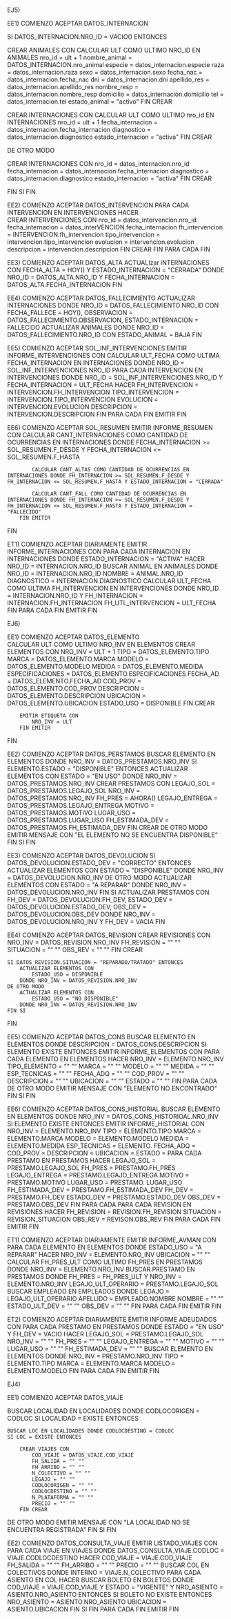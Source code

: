 EJ5) 

EE1) COMIENZO
ACEPTAR DATOS_INTERNACION

SI DATOS_INTERNACION.NRO_ID = VACIO() ENTONCES 

CREAR ANIMALES CON 
CALCULAR ULT COMO ULTIMO NRO_ID EN ANIMALES
    nro_id = ult + 1
    nombre_animal = DATOS_INTERNACION.nro_animal
    especie = datos_internacion.especie
    raza = datos_internacion.raza
    sexo = datos_internacion.sexo
    fecha_nac = datos_internacion.fecha_nac
    dni = datos_internacion.dni
    apellido_res = datos_internacion.apellido_res
    nombre_resp = datos_internacion.nombre_resp
    domicilio = datos_internacion.domicilio
    tel = datos_internacion.tel
    estado_animal = "activo"
FIN CREAR 

CREAR INTERNACIONES CON 
CALCULAR ULT COMO ULTIMO nro_id EN INTERNACIONES 
    nro_id = ult + 1
    fecha_internacion = datos_internacion.fecha_internacion
    diagnostico = datos_internacion.diagnostico
    estado_internacion = "activa"
FIN CREAR

DE OTRO MODO 

CREAR INTERNACIONES CON 
    nro_id = datos_internacion.nro_id
    fecha_internacion = datos_internacion.fecha_internacion
    diagnostico = datos_internacion.diagnostico
    estado_internacion = "activa"
FIN CREAR

FIN SI 
FIN

EE2) COMIENZO
ACEPTAR DATOS_INTERVENCION 
    PARA CADA INTERVENCION EN INTERVENCIONES HACER        
        CREAR INTERVENCIONES CON 
        nro_id = datos_intervencion.nro_id
        fecha_internacion = datos_interVENCION.fecha_internacion
        fh_intervencion = INTERVENCION.fh_intervencion
        tipo_intervencion = intervencion.tipo_intervencion
        evolucion = intervencion.evolucion
        descripcion = intervencion.descripcion
        FIN CREAR
    FIN PARA CADA
FIN

EE3)
COMIENZO
    ACEPTAR DATOS_ALTA
    ACTUALIzar iNTERNACIONES CON FECHA_ALTA = HOY() Y ESTADO_INTERNACION = "CERRADA" DONDE NRO_ID = DATOS_ALTA.NRO_ID Y FECHA_INTERNACION = DATOS_ALTA.FECHA_INTERNACION
FIN 

EE4) 
COMIENZO 
    ACEPTAR DATOS_FALLECIMIENTO
    ACTUALIZAR INTERNACIONES DONDE NRO_ID = DATOS_FALLECIMIENTO.NRO_ID CON FECHA_FALLECE = HOY(), OBSERVACION = DATOS_FALLECIMIENTO.OBSERVACION, ESTADO_INTERNACION = FALLECIDO
    ACTUALIZAR ANIMALES DONDE NRO_ID = DATOS_FALLECIMIENTO.NRO_ID CON ESTADO_ANIMAL = BAJA
FIN

EE5) 
COMIENZO 
    ACEPTAR SOL_INF_INTERVENCIONES
    EMITIR INFORME_INTERVENCIONES CON 
        CALCULAR ULT_FECHA COMO ULTIMA FECHA_INTERNACION EN INTERNACIONES DONDE NRO_ID = SOL_INF_INTERVENCIONES.NRO_ID
        PARA CADA INTERVENCION EN INTERVENCIONES DONDE NRO_ID = SOL_INF_INTERVENCIONES.NRO_ID Y FECHA_INTERNACION = ULT_FECHA HACER
            FH_INTERVENCION = INTERVENCION.FH_INTERVENCION
            TIPO_INTERVENCION = INTERVENCION.TIPO_INTERVENCION
            EVOLUCION = INTERVENCION.EVOLUCION
            DESCRIPCION = INTERVENCION.DESCRIPCION
        FIN PARA CADA
    FIN EMITIR
FIN

EE6)
COMIENZO 
    ACEPTAR SOL_RESUMEN 
        EMITIR INFORME_RESUMEN CON 
            CALCULAR CANT_INTERNACIONES COMO CANTIDAD DE OCURRENCIAS EN INTERNACIONES DONDE FECHA_INTERNACION >= SOL_RESUMEN.F_DESDE Y FECHA_INTERNACION <= SOL_RESUMEN.F_HASTA
            
            CALCULAR CANT_ALTAS COMO CANTIDAD DE OCURRENCIAS EN INTERNACIONES DONDE FH_INTERNACION >= SOL_RESUMEN.F_DESDE Y FH_INTERNACION <= SOL_RESUMEN.F_HASTA Y ESTADO_INTERNACION = "CERRADA"

            CALCULAR CANT_FALL COMO CANTIDAD DE OCURRENCIAS EN INTERNACIONES DONDE FH_INTERNACION >= SOL_RESUMEN.F_DESDE Y FH_INTERNACION <= SOL_RESUMEN.F_HASTA Y ESTADO_INTERNACION = "FALLECIDO"
        FIN EMITIR 
FIN 

ET1)
COMIENZO 
    ACEPTAR DIARIAMENTE 
        EMITIR INFORME_INTERNACIONES CON 
            PARA CADA INTERNACION EN INTERNACIONES DONDE ESTADO_INTERNACION = "ACTIVA" HACER
                NRO_ID = INTERNACION.NRO_ID
                BUSCAR ANIMAL EN ANIMALES DONDE NRO_ID = INTERNACION.NRO_ID
                NOMBRE = ANIMAL.NRO_ID 
                DIAGNOSTICO = INTERNACION.DIAGNOSTICO
                CALCULAR ULT_FECHA COMO ULTIMA FH_INTERVENCION EN INTERVENCIONES DONDE NRO_ID = INTERNACION.NRO_ID Y FH_INTERNACION = INTERNACION.FH_INTERNACION
                FH_UTL_INTERVENCION = ULT_FECHA
            FIN PARA CADA 
        FIN EMITIR
FIN 

EJ6)

EE1) 
COMIENZO 
    ACEPTAR DATOS_ELEMENTO  
        CALCULAR ULT COMO ULTIMO NRO_INV EN ELEMENTOS
        CREAR ELEMENTOS CON 
            NRO_INV = ULT + 1
            TIPO = DATOS_ELEMENTO.TIPO
            MARCA = DATOS_ELEMENTO.MARCA
            MODELO = DATOS_ELEMENTO.MODELO
            MEDIDA = DATOS_ELEMENTO.MEDIDA
            ESPECIFICACIONES = DATOS_ELEMENTO.ESPECIFICACIONES
            FECHA_AD = DATOS_ELEMENTO.FECHA_AD
            COD_PROV = DATOS_ELEMENTO.COD_PROV
            DESCRIPCION = DATOS_ELEMENTO.DESCRIPCION 
            UBICACION = DATOS_ELEMENTO.UBICACION
            ESTADO_USO = DISPONIBLE
        FIN CREAR

        EMITIR ETIQUETA CON
            NRO_INV = ULT 
        FIN EMITIR
FIN 

EE2) 
COMIENZO 
    ACEPTAR DATOS_PERSTAMOS
    BUSCAR ELEMENTO EN ELEMENTOS DONDE NRO_INV = DATOS_PRESTAMOS.NRO_INV
    SI ELEMENTO.ESTADO = "DISPONIBLE" ENTONCES
        ACTUALIZAR ELEMENTOS CON ESTADO = "EN USO" DONDE NRO_INV = DATOS_PRESTAMOS.NRO_INV 
        CREAR PRESTAMOS CON 
            LEGAJO_SOL = DATOS_PRESTAMOS.LEGAJO_SOL 
            NRO_INV = DATOS_PRESTAMOS.NRO_INV 
            FH_PRES = AHORA()
            LEGAJO_ENTREGA = DATOS_PRESTAMOS.LEGAJO_ENTREGA 
            MOTIVO = DATOS_PRESTAMOS.MOTIVO
            LUGAR_USO = DATOS_PRESTAMOS.LUGAR_USO
            FH_ESTIMADA_DEV = DATOS_PRESTAMOS.FH_ESTIMADA_DEV
        FIN CREAR
    DE OTRO MODO
        EMITIR MENSAJE CON "EL ELEMENTO NO SE ENCUENTRA DISPONIBLE"
    FIN SI
FIN 

EE3) 
COMIENZO 
    ACEPTAR DATOS_DEVOLUCION
    SI DATOS_DEVOLUCION.ESTADO_DEV = "CORRECTO" ENTONCES
        ACTUALIZAR ELEMENTOS CON ESTADO = "DISPONIBLE" DONDE NRO_INV = DATOS_DEVOLUCION.NRO_INV
    DE OTRO MODO 
        ACTUALIZAR ELEMENTOS CON ESTADO = "A REPARAR" DONDE NRO_INV = DATOS_DEVOLUCION.NRO_INV 
    FIN SI 
    ACTUALIZAR PRESTAMOS CON FH_DEV = DATOS_DEVOLUCION.FH_DEV, ESTADO_DEV = DATOS_DEVOLUCION.ESTADO_DEV, OBS_DEV = DATOS_DEVOLUCION.OBS_DEV DONDE NRO_INV = DATOS_DEVOLUCION.NRO_INV Y FH_DEV = VACIA
FIN 

EE4) 
COMIENZO 
ACEPTAR DATOS_REVISION
    CREAR REVISIONES CON 
        NRO_INV = DATOS_REVISION.NRO_INV
        FH_REVISION = "" ""  
        SITUACION = "" ""
        OBS_REV = "" ""
    FIN CREAR 

    SI DATOS_REVISION.SITUACION = "REPARADO/TRATADO" ENTONCES
        ACTUALIZAR ELEMENTOS CON 
            ESTADO_USO = DISPONIBLE
        DONDE NRO_INV = DATOS_REVISION.NRO_INV
    DE OTRO MODO
        ACTUALIZAR ELEMENTOS CON 
            ESTADO_USO = "NO DISPONIBLE"
        DONDE NRO_INV = DATOS_REVISION.NRO_INV
    FIN SI
FIN 


EE5) 
COMIENZO 
ACEPTAR DATOS_CONS
BUSCAR ELEMENTO EN ELEMENTOS DONDE DESCRIPCION = DATOS_CONS.DESCRIPCION 
SI ELEMENTO EXISTE ENTONCES
EMITIR INFORME_ELEMENTOS CON 
	PARA CADA ELEMENTO EN ELEMENTOS HACER 
		NRO_INV = ELEMENTO.NRO_INV
		TIPO_ELEMENTO = "" "" 
		MARCA = "" "" 
		MODELO = "" "" 
		MEDIDA = "" ""
		ESP_TECNICAS = "" "" 
		FECHA_ADQ = "" ""
		COD_PROV = "" "" 
		DESCRIPCION = "" "" 
		UBICACION = "" ""
		ESTADO = "" ""
	FIN PARA CADA
DE OTRO MODO 
	EMITIR MENSAJE CON "ELEMENTO NO ENCONTRADO"
FIN SI 
FIN  

EE6)
COMIENZO
ACEPTAR DATOS_CONS_HISTORIAL
BUSCAR ELEMENTO EN ELEMENTOS DONDE NRO_INV = DATOS_CONS_HISTORIOAL.NRO_INV
SI ELEMENTO EXISTE ENTONCES
EMITIR INFORME_HISTORIAL CON
	NRO_INV = ELEMENTO.NRO_INV
	TIPO = ELEMENTO.TIPO
	MARCA = ELEMENTO.MARCA
	MODELO = ELEMENTO.MODELO
	MEDIDA = ELEMENTO.MEDIDA
	ESP_TECNICAS = ELEMENTO.
	FECHA_ADQ =
	COD_PROV = 
	DESCRIPCION = 
	UBICACION =
	ESTADO = 
	PARA CADA PRESTAMO EN PRESTAMOS HACER
		LEGAJO_SOL = PRESTAMO.LEGAJO_SOL
		FH_PRES = PRESTAMO.FH_PRES
		LEGAJO_ENTREGA = PRESTAMO.LEGAJO_ENTREGA
		MOTIVO = PRESTAMO.MOTIVO
		LUGAR_USO = PRESTAMO. LUGAR_USO
		FH_ESTIMADA_DEV = PRESTAMO.FH_ESTIMADA_DEV
		FH_DEV = PRESTAMO.FH_DEV
		ESTADO_DEV = PRESTAMO.ESTADO_DEV
		OBS_DEV = PRESTAMO.OBS_DEV
	FIN PARA CADA
	PARA CADA REVISION EN REVISIONES HACER
		FH_REVISION = REVISION.FH_REVISION
		SITUACION = REVISION_SITUACION
		OBS_REV = REVISON.OBS_REV
	FIN PARA CADA
FIN EMITIR
FIN

ET1) 
COMIENZO 
ACEPTAR DIARIAMENTE
EMITIR INFORME_AVMAN CON 
    PARA CADA ELEMENTO EN ELEMENTOS DONDE ESTADO_USO = "A REPARAR" HACER
        NRO_INV = ELEMENTO.NRO_INV
        UBICACION = "" "" 
        CALCULAR FH_PRES_ULT COMO ULTIMO FH_PRES EN PRESTAMOS DONDE NRO_INV = ELEMENTO.NRO_INV 
        BUSCAR PRESTAMO EN PRESTAMOS DONDE FH_PRES = FH_PRES_ULT Y NRO_INV = ELEMENTO.NRO_INV 
        LEGAJO_ULT_OPERARIO = PRESTAMO.LEGAJO_SOL
        BUSCAR EMPLEADO EN EMPLEADOS DONDE LEGAJO = LEGAJO_ULT_OPERARIO
        APELLIDO = EMPLEADO.NOMBRE
        NOMBRE = "" ""
        ESTADO_ULT_DEV = "" ""
        OBS_DEV = "" ""
    FIN PARA CADA
FIN EMITIR
FIN 

ET2) 
COMIENZO 
ACEPTAR DIARIAMENTE
EMITIR INFORME ADEUDADOS CON 
    PARA CADA PRESTAMO EN PRESTAMOS DONDE ESTADO = "EN USO" Y FH_DEV = VACIO HACER 
            LEGAJO_SOL = PRESTAMO.LEGAJO_SOL
            NRO_INV = "" ""
            FH_PRES = "" ""
            LEGAJO_ENTREGA = "" ""
            MOTIVO = "" ""
            LUGAR_USO = "" ""
            FH_ESTIMADA_DEV = "" ""
            BUSCAR ELEMENTO EN ELEMENTOS DONDE NRO_INV = PRESTAMO.NRO_INV
            TIPO = ELEMENTO.TIPO
            MARCA = ELEMENTO.MARCA
            MODELO = ELEMENTO.MODELO
    FIN PARA CADA
FIN EMITIR
FIN 

EJ4) 

EE1) 
COMIENZO 
ACEPTAR DATOS_VIAJE 


BUSCAR LOCALIDAD EN LOCALIDADES DONDE CODLOCORIGEN = CODLOC
SI LOCALIDAD = EXISTE ENTONCES

    BUSCAR LOC EN LOCALIDADES DONDE CODLOCDESTINO = CODLOC
    SI LOC = EXISTE ENTONCES
        
        CREAR VIAJES CON 
            COD_VIAJE = DATOS_VIAJE.COD_VIAJE
            FH_SALIDA = "" ""
            FH_ARRIBO = "" ""
            N_COLECTIVO = "" ""
            LEGAJO = "" ""
            CODLOCORIGEN = "" "" 
            CODLOCDESTINO = "" ""
            N_PLATAFORMA = "" ""
            PRECIO = "" ""
        FIN CREAR
DE OTRO MODO
    EMITIR MENSAJE CON "LA LOCALIDAD NO SE ENCUENTRA REGISTRADA"
FIN SI
FIN 

EE2) 
COMIENZO 
DATOS_CONSULTA_VIAJE 
    EMITIR LISTADO_VIAJES CON 
        PARA CADA VIAJE EN VIAJES DONDE DATOS_CONSULTA_VIAJE.CODLOC = VIAJE.CODLOCDESTINO HACER 
            COD_VIAJE = VIAJE.COD_VIAJE 
            FH_SALIDA = "" "" 
            FH_ARRIBO = "" ""
            PRECIO = "" ""
            BUSCAR COL EN COLECTIVOS DONDE INTERNO = VIAJE.N_COLECTIVO
            PARA CADA ASIENTO EN COL HACER
                BUSCAR BOLETO EN BOLETOS DONDE COD_VIAJE = VIAJE.COD_VIAJE Y ESTADO = "VIGENTE" Y NRO_ASIENTO = ASIENTO.NRO_ASIENTO ENTONCES
                    SI BOLETO NO EXISTE ENTONCES 
                        NRO_ASIENTO = ASIENTO.NRO_ASIENTO
                        UBICACION = ASIENTO.UBICACION
                    FIN SI 
        FIN PARA CADA
    FIN EMITIR 
FIN 
            
    










































































